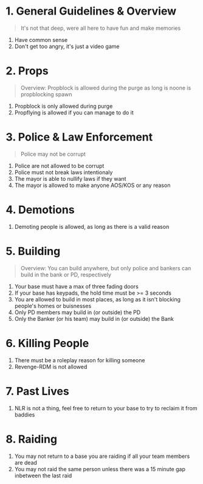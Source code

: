 # 1. General Guidelines & Overview
> It's not that deep, were all here to have fun and make memories
1. Have common sense
1. Don't get too angry, it's just a video game

# 2. Props
> Overview: Propblock is allowed during the purge as long is noone is propblocking spawn
1. Propblock is only allowed during purge
1. Propflying is allowed if you can manage to do it

# 3. Police & Law Enforcement
> Police may not be corrupt
1. Police are not allowed to be corrupt
1. Police must not break laws intentionaly
1. The mayor is able to nullify laws if they want
1. The mayor is allowed to make anyone AOS/KOS or any reason

# 4. Demotions
1. Demoting people is allowed, as long as there is a valid reason

# 5. Building
> Overview: You can build anywhere, but only police and bankers can build in the bank or PD, respectively
1. Your base must have a max of three fading doors
1. If your base has keypads, the hold time must be >= 3 seconds
1. You are allowed to build in most places, as long as it isn't blocking people's homes or buisnesses
1. Only PD members may build in (or outside) the PD
1. Only the Banker (or his team) may build in (or outside) the Bank

# 6. Killing People
1. There must be a roleplay reason for killing someone
1. Revenge-RDM is not allowed

# 7. Past Lives
1. NLR is not a thing, feel free to return to your base to try to reclaim it from baddies

# 8. Raiding
1. You may not return to a base you are raiding if all your team members are dead
1. You may not raid the same person unless there was a 15 minute gap inbetween the last raid
